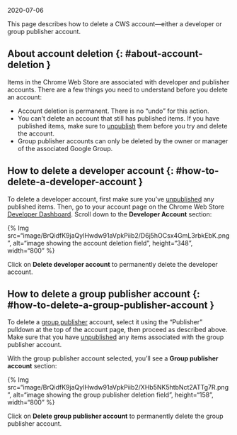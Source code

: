 2020-07-06

This page describes how to delete a CWS account—either a developer or group publisher account.

About account deletion {: \#about-account-deletion }
----------------------------------------------------

Items in the Chrome Web Store are associated with developer and publisher accounts. There are a few things you need to understand before you delete an account:

-   Account deletion is permanent. There is no “undo” for this action.
-   You can’t delete an account that still has published items. If you have published items, make sure to [unpublish](/docs/webstore/faq/#faq-listing-03) them before you try and delete the account.
-   Group publisher accounts can only be deleted by the owner or manager of the associated Google Group.

How to delete a developer account {: \#how-to-delete-a-developer-account }
--------------------------------------------------------------------------

To delete a developer account, first make sure you’ve [unpublished](/docs/webstore/faq/#faq-listing-03) any published items. Then, go to your account page on the Chrome Web Store [Developer Dashboard](https://chrome.google.com/webstore/devconsole). Scroll down to the **Developer Account** section:

{% Img src=“image/BrQidfK9jaQyIHwdw91aVpkPiib2/D6j5hOCsx4GmL3rbkEbK.png”, alt=“image showing the account deletion field”, height=“348”, width=“800” %}

Click on **Delete developer account** to permanently delete the developer account.

How to delete a group publisher account {: \#how-to-delete-a-group-publisher-account }
--------------------------------------------------------------------------------------

To delete a [group publisher](/docs/webstore/group-publishers/) account, select it using the “Publisher” pulldown at the top of the account page, then proceed as described above. Make sure that you have [unpublished](/docs/webstore/faq/#faq-listing-03) any items associated with the group publisher account.

With the group publisher account selected, you’ll see a **Group publisher account** section:

{% Img src=“image/BrQidfK9jaQyIHwdw91aVpkPiib2/XHb5NK5htbNct2ATTg7R.png”, alt=“image showing the group publisher deletion field”, height=“158”, width=“800” %}

Click on **Delete group publisher account** to permanently delete the group publisher account.

